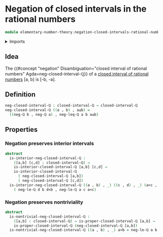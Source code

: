 # Negation of closed intervals in the rational numbers

```agda
module elementary-number-theory.negation-closed-intervals-rational-numbers where
```

<details><summary>Imports</summary>

```agda
open import elementary-number-theory.closed-intervals-rational-numbers
open import elementary-number-theory.inequality-rational-numbers
open import elementary-number-theory.interior-closed-intervals-rational-numbers
open import elementary-number-theory.rational-numbers
open import elementary-number-theory.strict-inequality-rational-numbers

open import foundation.dependent-pair-types
```

</details>

## Idea

The {{#concept "negation" Disambiguation="closed interval of rational numbers" Agda=neg-closed-interval-ℚ}} of a
[closed interval of rational numbers](elementary-number-theory.closed-intervals-rational-numbers.md)
[a, b] is [-b, -a].

## Definition

```agda
neg-closed-interval-ℚ : closed-interval-ℚ → closed-interval-ℚ
neg-closed-interval-ℚ ((a , b) , a≤b) =
  ((neg-ℚ b , neg-ℚ a) , neg-leq-ℚ a b a≤b)
```

## Properties

### Negation preserves interior intervals

```agda
abstract
  is-interior-neg-closed-interval-ℚ :
    ([a,b] [c,d] : closed-interval-ℚ) →
    is-interior-closed-interval-ℚ [a,b] [c,d] →
    is-interior-closed-interval-ℚ
      ( neg-closed-interval-ℚ [a,b])
      ( neg-closed-interval-ℚ [c,d])
  is-interior-neg-closed-interval-ℚ ((a , b) , _) ((c , d) , _) (a<c , d<b) =
    ( neg-le-ℚ d b d<b , neg-le-ℚ a c a<c)
```

### Negation preserves nontriviality

```agda
abstract
  is-nontrivial-neg-closed-interval-ℚ :
    ([a,b] : closed-interval-ℚ) → is-proper-closed-interval-ℚ [a,b] →
    is-proper-closed-interval-ℚ (neg-closed-interval-ℚ [a,b])
  is-nontrivial-neg-closed-interval-ℚ ((a , b) , _) a<b = neg-le-ℚ a b a<b
```
